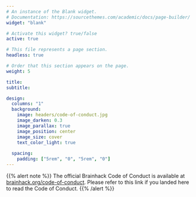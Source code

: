 ```yaml
---
# An instance of the Blank widget.
# Documentation: https://sourcethemes.com/academic/docs/page-builder/
widget: "blank"

# Activate this widget? true/false
active: true

# This file represents a page section.
headless: true

# Order that this section appears on the page.
weight: 5

title: 
subtitle:

design:
  columns: "1"
  background:
    image: headers/code-of-conduct.jpg
    image_darken: 0.3
    image_parallax: true
    image_position: center
    image_size: cover
    text_color_light: true
    
  spacing:
    padding: ["5rem", "0", "5rem", "0"]
---
```



{{% alert note %}}
The official Brainhack Code of Conduct is available at [brainhack.org/code-of-conduct](https://brainhack.org/code-of-conduct). Please refer to this link if you landed here to read the Code of Conduct.
{{% /alert %}}


<!-- {{% alert note %}}
The Brainhack Code of Conduct is currently under review by the community. In the meantime, you can read the most recent version below. If you would like to comment on it, please refer to [the working document](https://docs.google.com/document/d/11aE6vv67i9pzOUN7DTypqiAVUutXAijP7_jZTURHhAM/edit).
{{% /alert %}} -->

<!-- Photo by Sharon McCutcheon from Pexels -->
